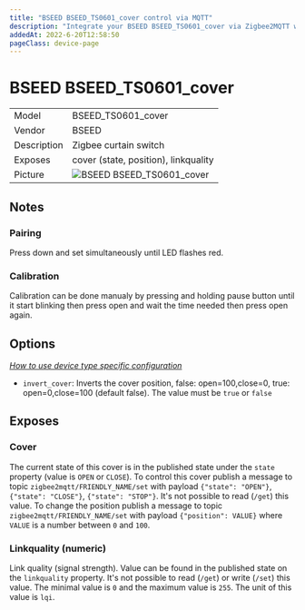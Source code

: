 ```yaml
---
title: "BSEED BSEED_TS0601_cover control via MQTT"
description: "Integrate your BSEED BSEED_TS0601_cover via Zigbee2MQTT with whatever smart home infrastructure you are using without the vendor's bridge or gateway."
addedAt: 2022-6-20T12:58:50
pageClass: device-page
---
```


<!-- !!!! -->
<!-- ATTENTION: This file is auto-generated through docgen! -->
<!-- You can only edit the "Notes"-Section between the two comment lines "Notes BEGIN" and "Notes END". -->
<!-- Do not use h1 or h2 heading within "## Notes"-Section. -->
<!-- !!!! -->

# BSEED BSEED_TS0601_cover

|     |     |
|-----|-----|
| Model | BSEED_TS0601_cover  |
| Vendor  | BSEED  |
| Description | Zigbee curtain switch |
| Exposes | cover (state, position), linkquality |
| Picture | ![BSEED BSEED_TS0601_cover](https://www.zigbee2mqtt.io/images/devices/BSEED_TS0601_cover.jpg) |


<!-- Notes BEGIN: You can edit here. Add "## Notes" headline if not already present. -->
## Notes

### Pairing
Press down and set simultaneously until LED flashes red.
 
### Calibration
Calibration can be done manualy by pressing and holding pause button until it start blinking then press open and wait the time needed then press open again.
<!-- Notes END: Do not edit below this line -->


## Options
*[How to use device type specific configuration](../guide/configuration/devices-groups.md#specific-device-options)*

* `invert_cover`: Inverts the cover position, false: open=100,close=0, true: open=0,close=100 (default false). The value must be `true` or `false`


## Exposes

### Cover 
The current state of this cover is in the published state under the `state` property (value is `OPEN` or `CLOSE`).
To control this cover publish a message to topic `zigbee2mqtt/FRIENDLY_NAME/set` with payload `{"state": "OPEN"}`, `{"state": "CLOSE"}`, `{"state": "STOP"}`.
It's not possible to read (`/get`) this value.
To change the position publish a message to topic `zigbee2mqtt/FRIENDLY_NAME/set` with payload `{"position": VALUE}` where `VALUE` is a number between `0` and `100`.

### Linkquality (numeric)
Link quality (signal strength).
Value can be found in the published state on the `linkquality` property.
It's not possible to read (`/get`) or write (`/set`) this value.
The minimal value is `0` and the maximum value is `255`.
The unit of this value is `lqi`.

